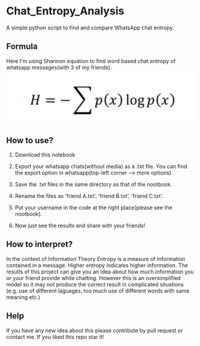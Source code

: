 # Chat_Entropy_Analysis
A simple python script to find and compare WhatsApp chat entropy.

## Formula
  Here I'm using Shannon equation to find word based chat entropy of whatsapp messages(with 3 of my friends).
  ![](https://github.com/Suji04/Chat_Entropy_Analysis/blob/master/shannon_equation.jpg)
  
## How to use?
  1) Download this notebook
  
  2) Export your whatsapp chats(without media) as a .txt file. You can find the export option in whatsapp(top-left corner --> more              options).
  
  3) Save the .txt files in the same directory as that of the nootbook.
  
  4) Rename the files as 'friend A.txt', 'friend B.txt', 'friend C.txt'.
  
  5) Put your username in the code at the right place(please see the nootbook).
  
  6) Now just see the results and share with your friends!
  
## How to interpret?
  In the context of Information Theory Entropy is a measure of Information contained in a message. Higher entropy indicates higher           information. The results of this project can give you an idea about how much information you or your friend provide while chatting.         However this is an oversimplified model so it may not produce the correct result in complicated situations (e.g. use of different       laguages, too much use of different words with same meaning etc.) 
  
## Help
If you have any new idea about this please contribute by pull request or contact me. If you liked this repo star it!
